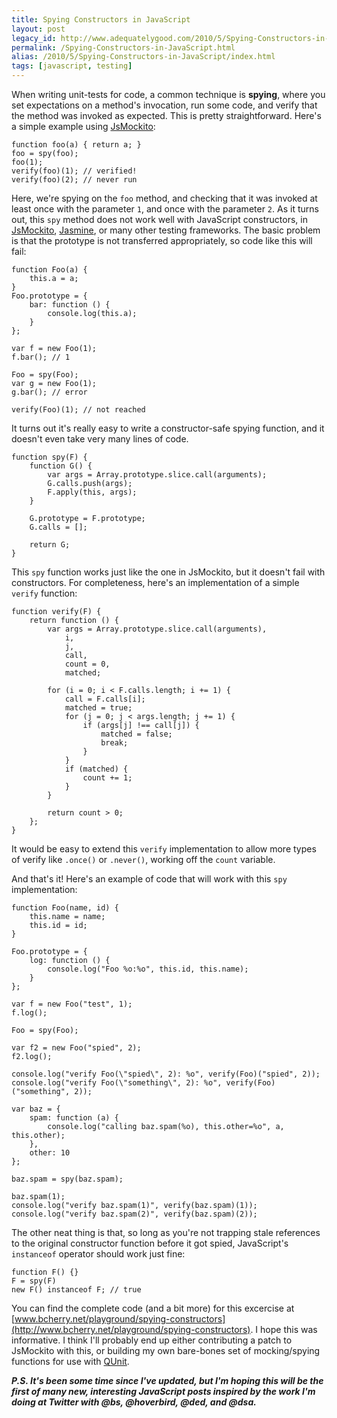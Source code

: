 ```yaml
---
title: Spying Constructors in JavaScript
layout: post
legacy_id: http://www.adequatelygood.com/2010/5/Spying-Constructors-in-JavaScript
permalink: /Spying-Constructors-in-JavaScript.html
alias: /2010/5/Spying-Constructors-in-JavaScript/index.html
tags: [javascript, testing]
---
```


When writing unit-tests for code, a common technique is __spying__, where you set expectations on a method's invocation, run some code, and verify that the method was invoked as expected.  This is pretty straightforward.  Here's a simple example using [JsMockito](http://jsmockito.org/):

	
	function foo(a) { return a; }
	foo = spy(foo);
	foo(1);
	verify(foo)(1); // verified!
	verify(foo)(2); // never run

Here, we're spying on the `foo` method, and checking that it was invoked at least once with the parameter `1`, and once with the parameter `2`.  As it turns out, this `spy` method does not work well with JavaScript constructors, in [JsMockito](http://jsmockito.org/), [Jasmine](http://github.com/pivotal/jasmine), or many other testing frameworks.  The basic problem is that the prototype is not transferred appropriately, so code like this will fail:

	
	function Foo(a) {
		this.a = a;
	}
	Foo.prototype = {
		bar: function () {
			console.log(this.a);
		}
	};
	
	var f = new Foo(1);
	f.bar(); // 1
	
	Foo = spy(Foo);
	var g = new Foo(1);
	g.bar(); // error
	
	verify(Foo)(1); // not reached

It turns out it's really easy to write a constructor-safe spying function, and it doesn't even take very many lines of code.

	
	function spy(F) {
		function G() {
			var args = Array.prototype.slice.call(arguments);
			G.calls.push(args);
			F.apply(this, args);
		}

		G.prototype = F.prototype;
		G.calls = [];

		return G;
	}

This `spy` function works just like the one in JsMockito, but it doesn't fail with constructors.  For completeness, here's an implementation of a simple `verify` function:

	
	function verify(F) {
		return function () {
			var args = Array.prototype.slice.call(arguments),
				i,
				j,
				call,
				count = 0,
				matched;

			for (i = 0; i < F.calls.length; i += 1) {
				call = F.calls[i];
				matched = true;
				for (j = 0; j < args.length; j += 1) {
					if (args[j] !== call[j]) {
						matched = false;
						break;
					}
				}
				if (matched) {
					count += 1;
				}
			}

			return count > 0;
		};
	}

It would be easy to extend this `verify` implementation to allow more types of verify like `.once()` or `.never()`, working off the `count` variable.

And that's it!  Here's an example of code that will work with this `spy` implementation:

	
	function Foo(name, id) {
		this.name = name;
		this.id = id;
	}

	Foo.prototype = {
		log: function () {
			console.log("Foo %o:%o", this.id, this.name);
		}
	};

	var f = new Foo("test", 1);
	f.log();

	Foo = spy(Foo);

	var f2 = new Foo("spied", 2);
	f2.log();

	console.log("verify Foo(\"spied\", 2): %o", verify(Foo)("spied", 2));
	console.log("verify Foo(\"something\", 2): %o", verify(Foo)("something", 2));
	
	var baz = {
		spam: function (a) {
			console.log("calling baz.spam(%o), this.other=%o", a, this.other);
		},
		other: 10
	};

	baz.spam = spy(baz.spam);

	baz.spam(1);
	console.log("verify baz.spam(1)", verify(baz.spam)(1));
	console.log("verify baz.spam(2)", verify(baz.spam)(2));

The other neat thing is that, so long as you're not trapping stale references to the original constructor function before it got spied, JavaScript's `instanceof` operator should work just fine:

	
	function F() {}
	F = spy(F)
	new F() instanceof F; // true

You can find the complete code (and a bit more) for this excercise at [www.bcherry.net/playground/spying-constructors](http://www.bcherry.net/playground/spying-constructors).  I hope this was informative.  I think I'll probably end up either contributing a patch to JsMockito with this, or building my own bare-bones set of mocking/spying functions for use with [QUnit](http://docs.jquery.com/QUnit).

<span class="note">___P.S. It's been some time since I've updated, but I'm hoping this will be the first of many new, interesting JavaScript posts inspired by the work I'm doing at Twitter with @bs, @hoverbird, @ded, and @dsa.___</span>
